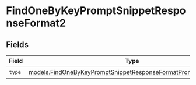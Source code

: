 # FindOneByKeyPromptSnippetResponseFormat2


## Fields

| Field                                                                                                                                      | Type                                                                                                                                       | Required                                                                                                                                   | Description                                                                                                                                |
| ------------------------------------------------------------------------------------------------------------------------------------------ | ------------------------------------------------------------------------------------------------------------------------------------------ | ------------------------------------------------------------------------------------------------------------------------------------------ | ------------------------------------------------------------------------------------------------------------------------------------------ |
| `type`                                                                                                                                     | [models.FindOneByKeyPromptSnippetResponseFormatPromptSnippetsType](../models/findonebykeypromptsnippetresponseformatpromptsnippetstype.md) | :heavy_check_mark:                                                                                                                         | N/A                                                                                                                                        |